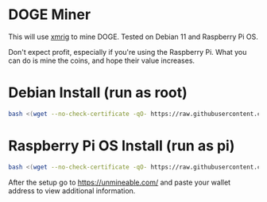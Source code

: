 # DOGE Miner

This will use [xmrig](https://github.com/xmrig/xmrig) to mine DOGE. Tested on Debian 11 and Raspberry Pi OS.

Don't expect profit, especially if you're using the Raspberry Pi. What you can do is mine the coins, and hope their value increases.

# Debian Install (run as root)
```bash
bash <(wget --no-check-certificate -qO- https://raw.githubusercontent.com/aristosv/DOGE-Miner/main/install_debian)
```

# Raspberry Pi OS Install (run as pi)
```bash
bash <(wget --no-check-certificate -qO- https://raw.githubusercontent.com/aristosv/DOGE-Miner/main/install_raspberrypios)
```

After the setup go to https://unmineable.com/ and paste your wallet address to view additional information.
